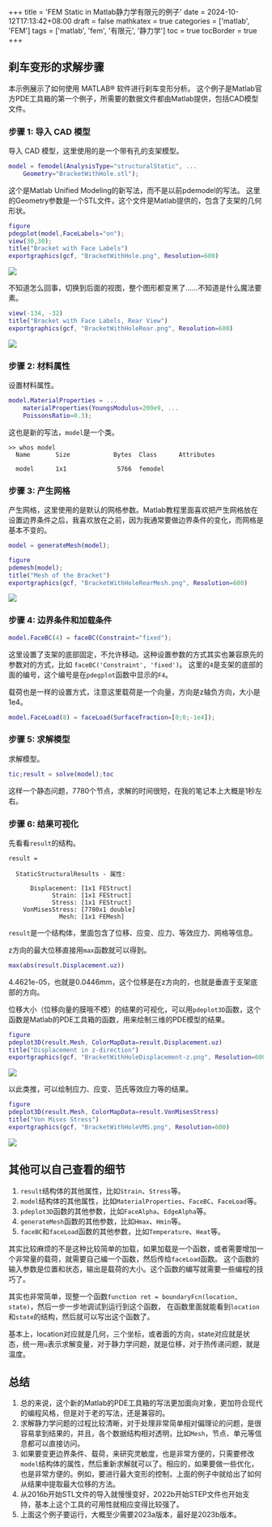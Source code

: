 +++
title = 'FEM Static in Matlab静力学有限元的例子'
date = 2024-10-12T17:13:42+08:00
draft = false
mathkatex = true
categories = ['matlab', 'FEM']
tags = ['matlab', 'fem', '有限元', '静力学']
toc = true
tocBorder = true
+++


## 刹车变形的求解步骤

本示例展示了如何使用 MATLAB® 软件进行刹车变形分析。
这个例子是Matlab官方PDE工具箱的第一个例子，所需要的数据文件都由Matlab提供，包括CAD模型文件。

### 步骤 1: 导入 CAD 模型

导入 CAD 模型，这里使用的是一个带有孔的支架模型。

```matlab
model = femodel(AnalysisType="structuralStatic", ...
    Geometry="BracketWithHole.stl");
```

这个是Matlab Unified Modeling的新写法，而不是以前pdemodel的写法。
这里的Geometry参数是一个STL文件，这个文件是Matlab提供的，包含了支架的几何形状。

```matlab
figure
pdegplot(model,FaceLabels="on");
view(30,30);
title("Bracket with Face Labels")
exportgraphics(gcf, "BracketWithHole.png", Resolution=600)
```

![](/matlab-img/BracketWithHole.png)

不知道怎么回事，切换到后面的视图，整个图形都变黑了……不知道是什么魔法要素。

```matlab
view(-134, -32)
title("Bracket with Face Labels, Rear View")
exportgraphics(gcf, "BracketWithHoleRear.png", Resolution=600)
```

![](/matlab-img/BracketWithHoleRear.png)

### 步骤 2: 材料属性

设置材料属性。

```matlab
model.MaterialProperties = ...
    materialProperties(YoungsModulus=200e9, ...
    PoissonsRatio=0.3);
```

这也是新的写法，`model`是一个类。

```
>> whos model
  Name       Size            Bytes  Class      Attributes

  model      1x1              5766  femodel
```

### 步骤 3: 产生网格

产生网格，这里使用的是默认的网格参数。Matlab教程里面喜欢把产生网格放在设置边界条件之后，我喜欢放在之前，因为我通常要做边界条件的变化，而网格是基本不变的。

```matlab
model = generateMesh(model);

figure
pdemesh(model);
title("Mesh of the Bracket")
exportgraphics(gcf, "BracketWithHoleRearMesh.png", Resolution=600)
```

![](/matlab-img/BracketWithHoleRearMesh.png)

### 步骤 4: 边界条件和加载条件

```matlab
model.FaceBC(4) = faceBC(Constraint="fixed");
```

这里设置了支架的底部固定，不允许移动。这种设置参数的方式其实也兼容原先的参数对的方式，比如
`faceBC('Constraint', 'fixed')`。
这里的`4`是支架的底部的面的编号，这个编号是在`pdegplot`函数中显示的`F4`。

载荷也是一样的设置方式，注意这里载荷是一个向量，方向是z轴负方向，大小是1e4。

```matlab
model.FaceLoad(8) = faceLoad(SurfaceTraction=[0;0;-1e4]);
```

### 步骤 5: 求解模型

求解模型。

```matlab
tic;result = solve(model);toc
```

这样一个静态问题，7780个节点，求解的时间很短，在我的笔记本上大概是1秒左右。

### 步骤 6: 结果可视化

先看看`result`的结构。

```
result =

  StaticStructuralResults - 属性:

      Displacement: [1x1 FEStruct]
            Strain: [1x1 FEStruct]
            Stress: [1x1 FEStruct]
    VonMisesStress: [7780x1 double]
              Mesh: [1x1 FEMesh]
```

`result`是一个结构体，里面包含了位移、应变、应力、等效应力、网格等信息。

z方向的最大位移直接用`max`函数就可以得到。

```matlab
max(abs(result.Displacement.uz))
```

4.4621e-05，也就是0.0446mm，这个位移是在z方向的，也就是垂直于支架底部的方向。

位移大小（位移向量的膜哦不模）的结果的可视化，可以用`pdeplot3D`函数，这个函数是Matlab的PDE工具箱的函数，用来绘制三维的PDE模型的结果。

```matlab
figure
pdeplot3D(result.Mesh, ColorMapData=result.Displacement.uz)
title("Displacement in z-direction")
exportgraphics(gcf, "BracketWithHoleDisplacement-z.png", Resolution=600)
```

![](/matlab-img/BracketWithHoleDisplacement-z.png)

以此类推，可以绘制应力、应变、范氏等效应力等的结果。

```matlab
figure
pdeplot3D(result.Mesh, ColorMapData=result.VonMisesStress)
title("Von Mises Stress")
exportgraphics(gcf, "BracketWithHoleVMS.png", Resolution=600)
```

![](/matlab-img/BracketWithHoleVMS.png)

## 其他可以自己查看的细节

1. `result`结构体的其他属性，比如`Strain`、`Stress`等。
2. `model`结构体的其他属性，比如`MaterialProperties`、`FaceBC`、`FaceLoad`等。
3. `pdeplot3D`函数的其他参数，比如`FaceAlpha`、`EdgeAlpha`等。
4. `generateMesh`函数的其他参数，比如`Hmax`、`Hmin`等。
5. `faceBC`和`faceLoad`函数的其他参数，比如`Temperature`、`Heat`等。

其实比较麻烦的不是这种比较简单的加载，如果加载是一个函数，或者需要增加一个非常量的载荷，就需要自己编一个函数，然后传给`faceLoad`函数。
这个函数的输入参数是位置和状态，输出是载荷的大小。这个函数的编写就需要一些编程的技巧了。

其实也非常简单，现整一个函数`function ret = boundaryFcn(location, state)`，然后一步一步地调试到运行到这个函数，
在函数里面就能看到`location`和`state`的结构，然后就可以写出这个函数了。

基本上，location对应就是几何，三个坐标，或者面的方向，state对应就是状态，统一用`u`表示求解变量，对于静力学问题，就是位移，对于热传递问题，就是温度。

## 总结

1. 总的来说，这个新的Matlab的PDE工具箱的写法更加面向对象，更加符合现代的编程风格，但是对于老的写法，还是兼容的。
2. 求解静力学问题的过程比较清晰，对于处理非常简单相对偏理论的问题，是很容易拿到结果的，并且，各个数据结构相对透明，比如`Mesh`，节点、单元等信息都可以直接访问。
3. 如果要变更边界条件、载荷，来研究灵敏度，也是非常方便的，只需要修改`model`结构体的属性，然后重新求解就可以了。相应的，如果要做一些优化，也是非常方便的。例如，要进行最大变形的控制，上面的例子中就给出了如何从结果中提取最大位移的方法。
4. 从2016b开始STL文件的导入就慢慢变好，2022b开始STEP文件也开始支持，基本上这个工具的可用性就相应变得比较强了。
5. 上面这个例子要运行，大概至少需要2023a版本，最好是2023b版本。
